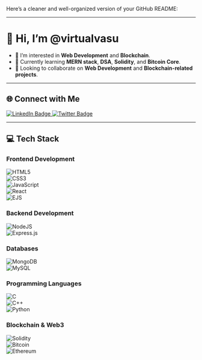 Here’s a cleaner and well-organized version of your GitHub README:

---

# 👋 Hi, I’m @virtualvasu  

- 👀 I’m interested in **Web Development** and **Blockchain**.  
- 🌱 Currently learning **MERN stack**, **DSA**, **Solidity**, and **Bitcoin Core**.  
- 💞️ Looking to collaborate on **Web Development** and **Blockchain-related projects**.  

---

## 🌐 Connect with Me  

<div id="badges">
  <a href="https://www.linkedin.com/in/vasu-garg-73b125287/">
    <img src="https://img.shields.io/badge/LinkedIn-blue?style=for-the-badge&logo=linkedin&logoColor=white" alt="LinkedIn Badge"/>
  </a>
  <a href="https://x.com/virtualvasu624">
    <img src="https://img.shields.io/twitter/follow/virtualvasu624" alt="Twitter Badge"/>
  </a>
</div>  

---

## 💻 Tech Stack  

### **Frontend Development**  
![HTML5](https://img.shields.io/badge/html5-%23E34F26.svg?style=for-the-badge&logo=html5&logoColor=white)  
![CSS3](https://img.shields.io/badge/css3-%231572B6.svg?style=for-the-badge&logo=css3&logoColor=white)  
![JavaScript](https://img.shields.io/badge/javascript-%23323330.svg?style=for-the-badge&logo=javascript&logoColor=%23F7DF1E)  
![React](https://img.shields.io/badge/react-%2320232a.svg?style=for-the-badge&logo=react&logoColor=%2361DAFB)  
![EJS](https://img.shields.io/badge/ejs-%23B4CA65.svg?style=for-the-badge&logo=ejs&logoColor=black)  

### **Backend Development**  
![NodeJS](https://img.shields.io/badge/node.js-6DA55F?style=for-the-badge&logo=node.js&logoColor=white)  
![Express.js](https://img.shields.io/badge/express.js-%23404d59.svg?style=for-the-badge&logo=express&logoColor=%2361DAFB)  

### **Databases**  
![MongoDB](https://img.shields.io/badge/MongoDB-%234ea94b.svg?style=for-the-badge&logo=mongodb&logoColor=white)  
![MySQL](https://img.shields.io/badge/mysql-4479A1.svg?style=for-the-badge&logo=mysql&logoColor=white)  

### **Programming Languages**  
![C](https://img.shields.io/badge/c-%2300599C.svg?style=for-the-badge&logo=c&logoColor=white)  
![C++](https://img.shields.io/badge/c++-%2300599C.svg?style=for-the-badge&logo=c%2B%2B&logoColor=white)  
![Python](https://img.shields.io/badge/python-3670A0?style=for-the-badge&logo=python&logoColor=ffdd54)  

### **Blockchain & Web3**  
![Solidity](https://img.shields.io/badge/Solidity-%23363636.svg?style=for-the-badge&logo=solidity&logoColor=white)  
![Bitcoin](https://img.shields.io/badge/bitcoin-2F3134?style=for-the-badge&logo=bitcoin&logoColor=white)  
![Ethereum](https://img.shields.io/badge/Ethereum-3C3C3D?style=for-the-badge&logo=Ethereum&logoColor=white)  
